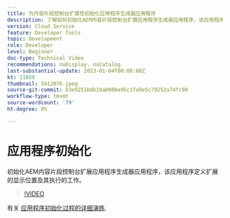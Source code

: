 ```yaml
---
title: 为内容片段控制台扩展性初始化应用程序生成器应用程序
description: 了解如何初始化AEM内容片段控制台扩展应用程序生成器应用程序，该应用程序定义扩展的显示位置及其执行的工作。
version: Cloud Service
feature: Developer Tools
topic: Development
role: Developer
level: Beginner
doc-type: Technical Video
recommendations: noDisplay, noCatalog
last-substantial-update: 2023-01-04T00:00:00Z
kt: 11659
thumbnail: 3412876.jpeg
source-git-commit: b3e9251bdb18a008be95c1fa9e5c79252a74fc98
workflow-type: tm+mt
source-wordcount: '79'
ht-degree: 0%

---
```



# 应用程序初始化

初始化AEM内容片段控制台扩展应用程序生成器应用程序，该应用程序定义扩展的显示位置及其执行的工作。

>[!VIDEO](https://video.tv.adobe.com/v/3412876?quality=12&learn=on)

有关 [应用程序初始化过程的详细演练](https://developer.adobe.com/uix/docs/services/aem-cf-console-admin/code-generation/#launch-code-generation-during-project-initialization).
